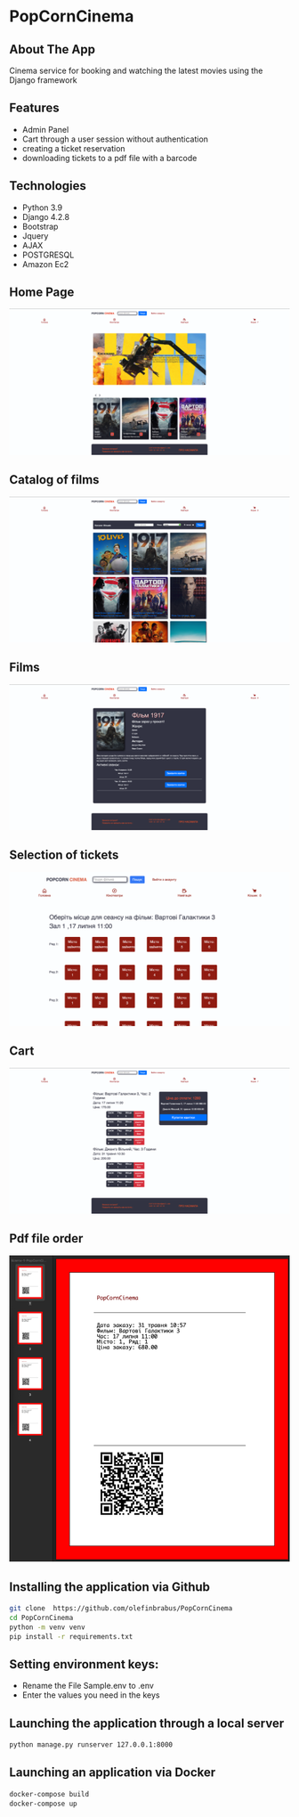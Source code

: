# PopCornCinema

## About The App
Cinema service for booking and watching the latest movies
using the Django framework 

## Features
- Admin Panel
- Cart through a user session without authentication
- creating a ticket reservation
- downloading tickets to a pdf file with a barcode

## Technologies
- Python 3.9 
- Django 4.2.8
- Bootstrap 
- Jquery
- AJAX
- POSTGRESQL
- Amazon Ec2

## Home Page
![plot](PopCornCinema/demo_img/demo_img1.png)
## Catalog of films
![plot](PopCornCinema/demo_img/demo_img2.png)
## Films
![plot](PopCornCinema/demo_img/demo_img3.png)
## Selection of tickets
![plot](PopCornCinema/demo_img/demo_img4.png)
## Cart
![plot](PopCornCinema/demo_img/demo_img5.png)
## Pdf file order
![plot](PopCornCinema/demo_img/demo_img6.png)



## Installing the application via Github
```bash
git clone  https://github.com/olefinbrabus/PopCornCinema
cd PopCornCinema
python -m venv venv
pip install -r requirements.txt
```

## Setting environment keys:
- Rename the File Sample.env to .env
- Enter the values you need in the keys

## Launching the application through a local server
```bash
python manage.py runserver 127.0.0.1:8000
```

## Launching an application via Docker
```bash
docker-compose build
docker-compose up
```
